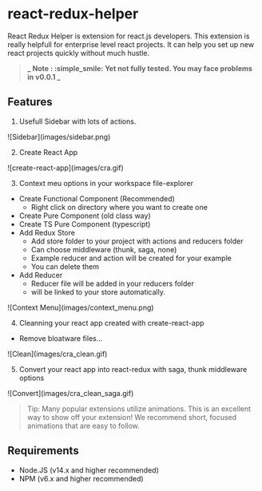 # react-redux-helper

React Redux Helper is extension for react.js developers. This extension is really helpfull for enterprise level react projects. It can help you set up new react projects quickly without much hustle.

> **_ Note : :simple_smile: Yet not fully tested. You may face problems in v0.0.1 _**

## Features

1. Usefull Sidebar with lots of actions.

\!\[Sidebar\]\(images/sidebar.png\)

2. Create React App

\!\[create-react-app\]\(images/cra.gif\)

3. Context meu options in your workspace file-explorer

- Create Functional Component (Recommended)
  - Right click on directory where you want to create one
- Create Pure Component (old class way)
- Create TS Pure Component (typescript)
- Add Redux Store
  - Add store folder to your project with actions and reducers folder
  - Can choose middleware (thunk, saga, none)
  - Example reducer and action will be created for your example
  - You can delete them
- Add Reducer
  - Reducer file will be added in your reducers folder
  - will be linked to your store automatically.

\!\[Context Menu\]\(images/context_menu.png\)

4. Cleanning your react app created with create-react-app

- Remove bloatware files...

\!\[Clean\]\(images/cra_clean.gif\)

5. Convert your react app into react-redux with saga, thunk middleware options

\!\[Convert\]\(images/cra_clean_saga.gif\)

> Tip: Many popular extensions utilize animations. This is an excellent way to show off your extension! We recommend short, focused animations that are easy to follow.

## Requirements

- Node.JS (v14.x and higher recommended)
- NPM (v6.x and higher recommended)
